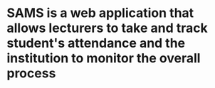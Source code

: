 # SAMS is a web application that allows lecturers to take and track student's attendance and the institution to monitor the overall process
